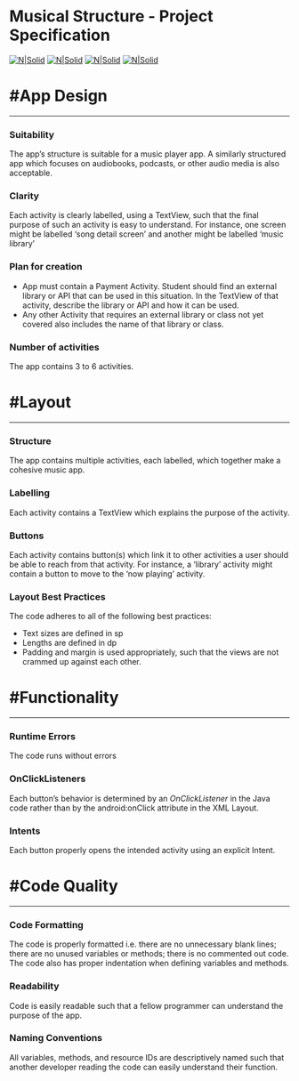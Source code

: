 # Musical Structure - Project Specification

[![N|Solid](http://i.imgur.com/bMBnFR5m.png)](https://nodesource.com/products/nsolid) [![N|Solid](http://i.imgur.com/BM9qdAIm.png)](https://nodesource.com/products/nsolid) [![N|Solid](http://i.imgur.com/o6phPJ9m.png)](https://nodesource.com/products/nsolid) [![N|Solid](http://i.imgur.com/b8U2IZSm.png)](https://nodesource.com/products/nsolid)

# #App Design
-------

### Suitability
The app’s structure is suitable for a music player app. A similarly structured app which focuses on audiobooks, podcasts, or other audio media is also acceptable.

### Clarity
Each activity is clearly labelled, using a TextView, such that the final purpose of such an activity is easy to understand. For instance, one screen might be labelled ‘song detail screen’ and another might be labelled ‘music library’

### Plan for creation
- App must contain a Payment Activity. Student should find an external library or API that can be used in this situation. In the TextView of that activity, describe the library or API and how it can be used.
- Any other Activity that requires an external library or class not yet covered also includes the name of that library or class.

### Number of activities
The app contains 3 to 6 activities.


# #Layout
-------

### Structure
The app contains multiple activities, each labelled, which together make a cohesive music app.

### Labelling
Each activity contains a TextView which explains the purpose of the activity.

### Buttons
Each activity contains button(s) which link it to other activities a user should be able to reach from that activity. For instance, a ‘library’ activity might contain a button to move to the ‘now playing’ activity.

### Layout Best Practices
The code adheres to all of the following best practices:
- Text sizes are defined in sp
- Lengths are defined in dp
- Padding and margin is used appropriately, such that the views are not crammed up against each other.


# #Functionality
-------

### Runtime Errors
The code runs without errors

### OnClickListeners
Each button’s behavior is determined by an *OnClickListener* in the Java code rather than by the android:onClick attribute in the XML Layout.

### Intents
Each button properly opens the intended activity using an explicit Intent.


# #Code Quality
-------

### Code Formatting
The code is properly formatted i.e. there are no unnecessary blank lines; there are no unused variables or methods; there is no commented out code.
The code also has proper indentation when defining variables and methods.

### Readability
Code is easily readable such that a fellow programmer can understand the purpose of the app.

### Naming Conventions
All variables, methods, and resource IDs are descriptively named such that another developer reading the code can easily understand their function.
